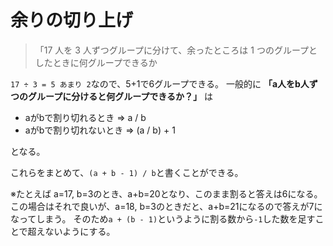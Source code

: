 # 余りの切り上げ

> 「17 人を 3 人ずつグループに分けて、余ったところは 1 つのグループとしたときに何グループできるか

`17 ÷ 3 = 5 あまり 2`なので、5+1で6グループできる。
一般的に **「a人をb人ずつのグループに分けると何グループできるか？」** は

- aがbで割り切れるとき => a / b
- aがbで割り切れないとき => (a / b) + 1

となる。


これらをまとめて、`(a + b - 1) / b`と書くことができる。


※たとえば a=17, b=3のとき、a+b=20となり、このまま割ると答えは6になる。
この場合はそれで良いが、a=18, b=3のときだと、a+b=21になるので答えが7になってしまう。
そのため`a + (b - 1)`というように割る数から`-1`した数を足すことで超えないようにする。
